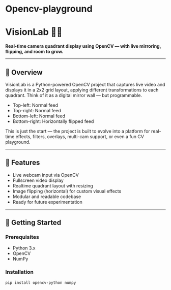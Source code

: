 # Opencv-playground
# VisionLab 🎥🧠

**Real-time camera quadrant display using OpenCV — with live mirroring, flipping, and room to grow.**

---

## 📸 Overview

VisionLab is a Python-powered OpenCV project that captures live video and displays it in a 2x2 grid layout, applying different transformations to each quadrant. Think of it as a digital mirror wall — but programmable.

- Top-left: Normal feed
- Top-right: Normal feed
- Bottom-left: Normal feed
- Bottom-right: Horizontally flipped feed

This is just the start — the project is built to evolve into a platform for real-time effects, filters, overlays, multi-cam support, or even a fun CV playground.

---

## 🧪 Features

- Live webcam input via OpenCV
- Fullscreen video display
- Realtime quadrant layout with resizing
- Image flipping (horizontal) for custom visual effects
- Modular and readable codebase
- Ready for future experimentation

---

## 🚀 Getting Started

### Prerequisites
- Python 3.x
- OpenCV
- NumPy

### Installation
```bash
pip install opencv-python numpy
